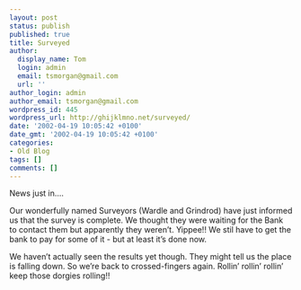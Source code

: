 ```yaml
---
layout: post
status: publish
published: true
title: Surveyed
author:
  display_name: Tom
  login: admin
  email: tsmorgan@gmail.com
  url: ''
author_login: admin
author_email: tsmorgan@gmail.com
wordpress_id: 445
wordpress_url: http://ghijklmno.net/surveyed/
date: '2002-04-19 10:05:42 +0100'
date_gmt: '2002-04-19 10:05:42 +0100'
categories:
- Old Blog
tags: []
comments: []
---
```

<!-- more -->

<p>News just in....
</p>

<p>Our wonderfully named Surveyors (Wardle and Grindrod) have just informed us that the survey is complete. We thought they were waiting for the Bank to contact them but apparently they weren&#8217;t. Yippee!! We stil have to get the bank to pay for some of it - but at least it&#8217;s done now.
</p>

<p>We haven&#8217;t actually seen the results yet though. They might tell us the place is falling down. So we&#8217;re back to crossed-fingers again. Rollin&#8217; rollin&#8217; rollin&#8217; keep those dorgies rolling!!</p>

